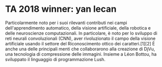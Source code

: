 # TA 2018 winner: yan lecan 
Particolarmente noto per i suoi rilevanti contributi nei campi dell'apprendimento automatico, della visione artificiale, della robotica e delle neuroscienze computazionali. In particolare, è noto per lo sviluppo di reti neurali convoluzionali (CNN), aver rivoluzionato il campo della visione artificiale usando il settore del Riconoscimento ottico dei caratteri.[1][2] È anche una delle principali menti che collaborarono alla creazione di DjVu, una tecnologia di compressione delle immagini. Insieme a Léon Bottou, ha sviluppato il linguaggio di programmazione Lush.